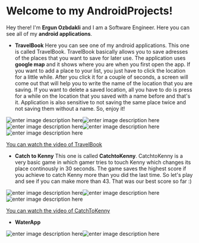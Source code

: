 ﻿# Welcome to my AndroidProjects!

Hey there! I'm **Ergun Ozbdakli** and I am a Software Engineer. Here you can see all of my **android applications**.

- **TravelBook**
 Here you can see one of my android applications. This one is called TravelBook. TravelBook basically allows you to save adresses of the places that you want to save for later use. The application uses **google map** and it shows where you are when you first open the app. If you want to add a place to your list, you just have to click the location for a little while. After you click it for a couple of seconds, a screen will come out that will help you to write the name of the location that you are saving. If you want to delete a saved location, all you have to do is press for a while on the location that you saved with a name before and that's it. Application is also sensitive to not saving the same place twice and not saving them without a name. So, enjoy it!

![enter image description here](https://lh3.googleusercontent.com/InkszaFcVZKyoBXRa7m54Glx6aTeZv_2_Rw-1snfLbRX3pMpDlEpFc3qpeLoFj9jQMVxf1-2R1il)![enter image description here](https://lh3.googleusercontent.com/WCD1HlKu3kvaAry66-C9M_M1Cy5jYQ2U4sDdUVT1jm10u3JoVg3B5lXHk5bD9hO4zgjNg85iZvpC)![enter image description here](https://lh3.googleusercontent.com/2IlVay0O-Vx90tD8BOzLpgoyUyw7h9K5m4xTbKiQ8rz9J6pXZKsQjCziNkCeDqSFDPdfMPu39fSC)![enter image description here](https://lh3.googleusercontent.com/GiuqaxjHCWQpnAZ_9JuBgmlaBjY_3l3AZXWmyA4Xqws2jIjZln_qJn2ijnMeKYZ2fjtLn0qN2eY5)![enter image description here](https://lh3.googleusercontent.com/wcSI6e4DYTEEKUFkutNNEGGD8PJphBBX8MdiMjXCiAELO0xIw3QeMK5T6bv_q-JtoQBoV2f-PaME)

[You can watch the video of TravelBook](https://www.youtube.com/watch?v=HBBLuTLngiM)



- **Catch to Kenny**
This one is called **CatchtoKenny**. CatchtoKenny is a very basic game in which gamer tries to  touch Kenny which changes its place continously in 30 seconds. The game saves the highest score if you achieve to catch Kenny more than you did the last time. So let's play and see if you can make more than 43. That was our best score so far :)

 ![enter image description here](https://lh3.googleusercontent.com/ZVucPi8sM-e-QRcUC7lRzTnVZWDMt3Td-6Zc5grGp6UM31-dDrCkWHTfN6zTQYq9i3KwRDi-3V-z)![enter image description here](https://lh3.googleusercontent.com/aWq2iNcbcxPziQUrl7_y63IlzumJxyiohlTFBQ69zxjfW_YPLYtu3kQYvYSyLBLHQwanCwqLidwj)![enter image description here](https://lh3.googleusercontent.com/WM1IHOIPcYYrjT4jqCq9j5wmG6JSMtmm8rzQRE1gyRih92eWAZg0d3qUBBuwOVgn4OUK6zv4JB0r)

[You can watch the video of CatchToKenny](https://www.youtube.com/watch?v=hxovupBxvJ0)

- **WaterApp**


![enter image description here](https://lh3.googleusercontent.com/KGn-duBcjFG0-E2EkZuPbDelUGJlfg2rpWhnpL0kNasOllBUC0mOOJYC2Fc6QRR3c4P5byCBpxvJ)![enter image description here](https://lh3.googleusercontent.com/kdKepoIuzeOWPao8tAb7aML3IxSI4WVJc1oNsQwqOY-wL91RS3yMlxmNpaRQbomMcAc3pYot6xja)



